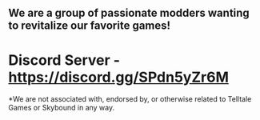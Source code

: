 ## We are a group of passionate modders wanting to revitalize our favorite games! 

# Discord Server - https://discord.gg/SPdn5yZr6M

*We are not associated with, endorsed by, or otherwise related to Telltale Games or Skybound in any way.
